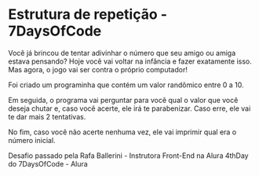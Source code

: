 # Estrutura de repetição - 7DaysOfCode

Você já brincou de tentar adivinhar o número que seu amigo ou amiga estava pensando? Hoje você vai voltar na infância e fazer exatamente isso. Mas agora, o jogo vai ser contra o próprio computador!

Foi criado um programinha que contém um valor randômico entre 0 a 10.

Em seguida, o programa vai perguntar para você qual o valor que você deseja chutar e, caso você acerte, ele irá te parabenizar. Caso erre, ele vai te dar mais 2 tentativas.

No fim, caso você não acerte nenhuma vez, ele vai imprimir qual era o número inicial.

Desafio passado pela Rafa Ballerini - Instrutora Front-End na Alura
4thDay do 7DaysOfCode - Alura
